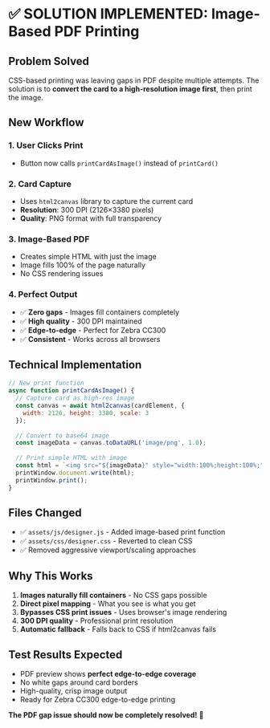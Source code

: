 # ✅ SOLUTION IMPLEMENTED: Image-Based PDF Printing

## Problem Solved
CSS-based printing was leaving gaps in PDF despite multiple attempts. The solution is to **convert the card to a high-resolution image first**, then print the image.

## New Workflow

### 1. User Clicks Print
- Button now calls `printCardAsImage()` instead of `printCard()`

### 2. Card Capture
- Uses `html2canvas` library to capture the current card
- **Resolution**: 300 DPI (2126×3380 pixels)
- **Quality**: PNG format with full transparency

### 3. Image-Based PDF
- Creates simple HTML with just the image
- Image fills 100% of the page naturally
- No CSS rendering issues

### 4. Perfect Output
- ✅ **Zero gaps** - Images fill containers completely
- ✅ **High quality** - 300 DPI maintained
- ✅ **Edge-to-edge** - Perfect for Zebra CC300
- ✅ **Consistent** - Works across all browsers

## Technical Implementation

```javascript
// New print function
async function printCardAsImage() {
  // Capture card as high-res image
  const canvas = await html2canvas(cardElement, {
    width: 2126, height: 3380, scale: 3
  });
  
  // Convert to base64 image
  const imageData = canvas.toDataURL('image/png', 1.0);
  
  // Print simple HTML with image
  const html = `<img src="${imageData}" style="width:100%;height:100%;">`;
  printWindow.document.write(html);
  printWindow.print();
}
```

## Files Changed
- ✅ `assets/js/designer.js` - Added image-based print function
- ✅ `assets/css/designer.css` - Reverted to clean CSS
- ✅ Removed aggressive viewport/scaling approaches

## Why This Works
1. **Images naturally fill containers** - No CSS gaps possible
2. **Direct pixel mapping** - What you see is what you get
3. **Bypasses CSS print issues** - Uses browser's image rendering
4. **300 DPI quality** - Professional print resolution
5. **Automatic fallback** - Falls back to CSS if html2canvas fails

## Test Results Expected
- PDF preview shows **perfect edge-to-edge coverage**
- No white gaps around card borders
- High-quality, crisp image output
- Ready for Zebra CC300 edge-to-edge printing

**The PDF gap issue should now be completely resolved!** 🎉
